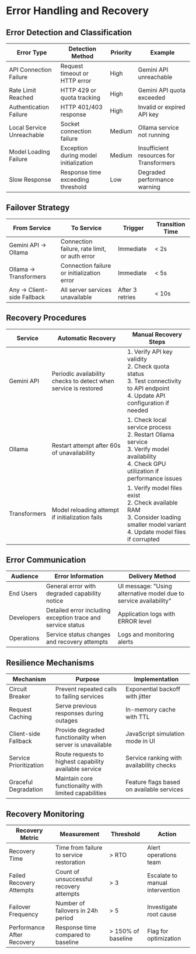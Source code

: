 # Error Handling and Recovery

## Error Detection and Classification

| Error Type                | Detection Method                      | Priority | Example                                 |
|---------------------------|---------------------------------------|----------|-----------------------------------------|
| API Connection Failure    | Request timeout or HTTP error         | High     | Gemini API unreachable                  |
| Rate Limit Reached        | HTTP 429 or quota tracking            | High     | Gemini API quota exceeded               |
| Authentication Failure    | HTTP 401/403 response                 | High     | Invalid or expired API key              |
| Local Service Unreachable | Socket connection failure             | Medium   | Ollama service not running              |
| Model Loading Failure     | Exception during model initialization | Medium   | Insufficient resources for Transformers |
| Slow Response             | Response time exceeding threshold     | Low      | Degraded performance warning            |

## Failover Strategy

| From Service               | To Service                                    | Trigger         | Transition Time |
|----------------------------|-----------------------------------------------|-----------------|-----------------|
| Gemini API → Ollama        | Connection failure, rate limit, or auth error | Immediate       | < 2s            |
| Ollama → Transformers      | Connection failure or initialization error    | Immediate       | < 5s            |
| Any → Client-side Fallback | All server services unavailable               | After 3 retries | < 10s           |

## Recovery Procedures

| Service      | Automatic Recovery                                              | Manual Recovery Steps                                                                                                                         |
|--------------|-----------------------------------------------------------------|-----------------------------------------------------------------------------------------------------------------------------------------------|
| Gemini API   | Periodic availability checks to detect when service is restored | 1. Verify API key validity<br>2. Check quota status<br>3. Test connectivity to API endpoint<br>4. Update API configuration if needed          |
| Ollama       | Restart attempt after 60s of unavailability                     | 1. Check local service process<br>2. Restart Ollama service<br>3. Verify model availability<br>4. Check GPU utilization if performance issues |
| Transformers | Model reloading attempt if initialization fails                 | 1. Verify model files exist<br>2. Check available RAM<br>3. Consider loading smaller model variant<br>4. Update model files if corrupted      |

## Error Communication

| Audience   | Error Information                                           | Delivery Method                                                   |
|------------|-------------------------------------------------------------|-------------------------------------------------------------------|
| End Users  | General error with degraded capability notice               | UI message: "Using alternative model due to service availability" |
| Developers | Detailed error including exception trace and service status | Application logs with ERROR level                                 |
| Operations | Service status changes and recovery attempts                | Logs and monitoring alerts                                        |

## Resilience Mechanisms

| Mechanism              | Purpose                                                   | Implementation                            |
|------------------------|-----------------------------------------------------------|-------------------------------------------|
| Circuit Breaker        | Prevent repeated calls to failing services                | Exponential backoff with jitter           |
| Request Caching        | Serve previous responses during outages                   | In-memory cache with TTL                  |
| Client-side Fallback   | Provide degraded functionality when server is unavailable | JavaScript simulation mode in UI          |
| Service Prioritization | Route requests to highest capability available service    | Service ranking with availability checks  |
| Graceful Degradation   | Maintain core functionality with limited capabilities     | Feature flags based on available services |

## Recovery Monitoring

| Recovery Metric            | Measurement                              | Threshold          | Action                          |
|----------------------------|------------------------------------------|--------------------|---------------------------------|
| Recovery Time              | Time from failure to service restoration | > RTO              | Alert operations team           |
| Failed Recovery Attempts   | Count of unsuccessful recovery attempts  | > 3                | Escalate to manual intervention |
| Failover Frequency         | Number of failovers in 24h period        | > 5                | Investigate root cause          |
| Performance After Recovery | Response time compared to baseline       | > 150% of baseline | Flag for optimization           |